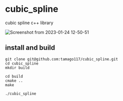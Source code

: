 # cubic_spline
cubic spline c++ library

![Screenshot from 2023-01-24 12-50-51](https://user-images.githubusercontent.com/38370926/214208810-94f61b68-28f3-4db5-ae57-59ef91593ea4.png)

## install and build
```
git clone git@github.com:tamago117/cubic_spline.git
cd cubic_spline
mkdir build

cd build
cmake ..
make

./cubic_spline
```
